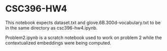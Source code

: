 # CSC396-HW4

This notebook expects dataset.txt and glove.6B.300d-vocabulary.txt to be in the same directory as csc396-hw4.ipynb.

Problem2.ipynb is a scratch notebook used to work on problem 2 while the contextualized embeddings were being computed.
